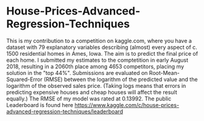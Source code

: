 # House-Prices-Advanced-Regression-Techniques
This is my contribution to a competition on kaggle.com, where you have a dataset with 79 explanatory variables describing (almost) every aspect of c. 1500 residential  homes in Ames, Iowa. The aim is to predict the final price of each home. 
I submitted my estimates to the comptetition in early August 2018, resulting in a 2060th place among 4653 competitors, placing my solution in the "top 44%". 
Submissions are evaluated on Root-Mean-Squared-Error (RMSE) between the logarithm of the predicted value and the logarithm of the observed sales price. (Taking logs means that errors in predicting expensive houses and cheap houses will affect the result equally.)
The RMSE of my model was rated at 0.13992. The public Leaderboard is found here
https://www.kaggle.com/c/house-prices-advanced-regression-techniques/leaderboard


